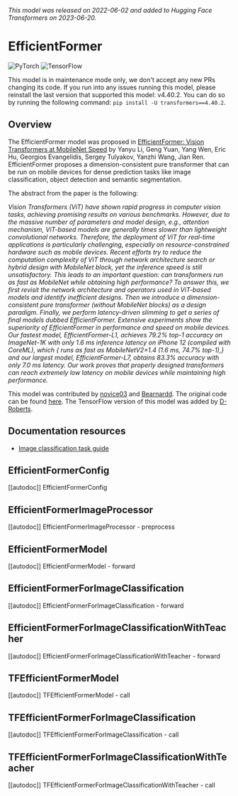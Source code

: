 <!--Copyright 2022 The HuggingFace Team. All rights reserved.

Licensed under the Apache License, Version 2.0 (the "License"); you may not use this file except in compliance with
the License. You may obtain a copy of the License at

http://www.apache.org/licenses/LICENSE-2.0

Unless required by applicable law or agreed to in writing, software distributed under the License is distributed on
an "AS IS" BASIS, WITHOUT WARRANTIES OR CONDITIONS OF ANY KIND, either express or implied. See the License for the
specific language governing permissions and limitations under the License.

⚠️ Note that this file is in Markdown but contain specific syntax for our doc-builder (similar to MDX) that may not be
rendered properly in your Markdown viewer.

-->
*This model was released on 2022-06-02 and added to Hugging Face Transformers on 2023-06-20.*

# EfficientFormer

<div class="flex flex-wrap space-x-1">
<img alt="PyTorch" src="https://img.shields.io/badge/PyTorch-DE3412?style=flat&logo=pytorch&logoColor=white">
<img alt="TensorFlow" src="https://img.shields.io/badge/TensorFlow-FF6F00?style=flat&logo=tensorflow&logoColor=white">
</div>

<Tip warning={true}>

This model is in maintenance mode only, we don't accept any new PRs changing its code.
If you run into any issues running this model, please reinstall the last version that supported this model: v4.40.2.
You can do so by running the following command: `pip install -U transformers==4.40.2`.

</Tip>

## Overview

The EfficientFormer model was proposed in [EfficientFormer: Vision Transformers at MobileNet Speed](https://huggingface.co/papers/2206.01191)
by Yanyu Li, Geng Yuan, Yang Wen, Eric Hu, Georgios Evangelidis, Sergey Tulyakov, Yanzhi Wang, Jian Ren.  EfficientFormer proposes a
dimension-consistent pure transformer that can be run on mobile devices for dense prediction tasks like image classification, object
detection and semantic segmentation.

The abstract from the paper is the following:

*Vision Transformers (ViT) have shown rapid progress in computer vision tasks, achieving promising results on various benchmarks.
However, due to the massive number of parameters and model design, e.g., attention mechanism, ViT-based models are generally
times slower than lightweight convolutional networks. Therefore, the deployment of ViT for real-time applications is particularly
challenging, especially on resource-constrained hardware such as mobile devices. Recent efforts try to reduce the computation
complexity of ViT through network architecture search or hybrid design with MobileNet block, yet the inference speed is still
unsatisfactory. This leads to an important question: can transformers run as fast as MobileNet while obtaining high performance?
To answer this, we first revisit the network architecture and operators used in ViT-based models and identify inefficient designs.
Then we introduce a dimension-consistent pure transformer (without MobileNet blocks) as a design paradigm.
Finally, we perform latency-driven slimming to get a series of final models dubbed EfficientFormer.
Extensive experiments show the superiority of EfficientFormer in performance and speed on mobile devices.
Our fastest model, EfficientFormer-L1, achieves 79.2% top-1 accuracy on ImageNet-1K with only 1.6 ms inference latency on
iPhone 12 (compiled with CoreML), which { runs as fast as MobileNetV2×1.4 (1.6 ms, 74.7% top-1),} and our largest model,
EfficientFormer-L7, obtains 83.3% accuracy with only 7.0 ms latency. Our work proves that properly designed transformers can
reach extremely low latency on mobile devices while maintaining high performance.*

This model was contributed by [novice03](https://huggingface.co/novice03) and [Bearnardd](https://huggingface.co/Bearnardd).
The original code can be found [here](https://github.com/snap-research/EfficientFormer). The TensorFlow version of this model was added by [D-Roberts](https://huggingface.co/D-Roberts).

## Documentation resources

- [Image classification task guide](../tasks/image_classification)

## EfficientFormerConfig

[[autodoc]] EfficientFormerConfig

## EfficientFormerImageProcessor

[[autodoc]] EfficientFormerImageProcessor
    - preprocess

<frameworkcontent>
<pt>

## EfficientFormerModel

[[autodoc]] EfficientFormerModel
    - forward

## EfficientFormerForImageClassification

[[autodoc]] EfficientFormerForImageClassification
    - forward

## EfficientFormerForImageClassificationWithTeacher

[[autodoc]] EfficientFormerForImageClassificationWithTeacher
    - forward

</pt>
<tf>

## TFEfficientFormerModel

[[autodoc]] TFEfficientFormerModel
    - call

## TFEfficientFormerForImageClassification

[[autodoc]] TFEfficientFormerForImageClassification
    - call

## TFEfficientFormerForImageClassificationWithTeacher

[[autodoc]] TFEfficientFormerForImageClassificationWithTeacher
    - call

</tf>
</frameworkcontent>

